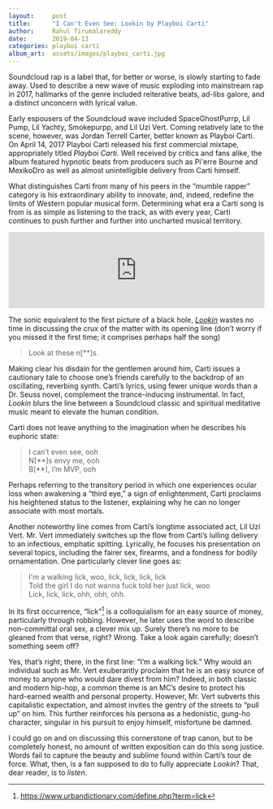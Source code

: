 ```yaml
---
layout:     post
title:      "I Can't Even See: Lookin by Playboi Carti"
author:     Rahul Tirumalareddy
date:       2019-04-13
categories: playboi carti
album_art:  assets/images/playboi_carti.jpg
---
```


Soundcloud rap is a label that, for better or worse, is slowly starting to fade
away. Used to describe a new wave of music exploding into mainstream rap in
2017, hallmarks of the genre included reiterative beats, ad-libs galore, and a
distinct unconcern with lyrical value.

Early espousers of the Soundcloud wave included SpaceGhostPurrp, Lil Pump, Lil
Yachty, Smokepurpp, and Lil Uzi Vert. Coming relatively late to the scene,
however, was Jordan Terrell Carter, better known as Playboi Carti. On April 14,
2017 Playboi Carti released his first commercial mixtape, appropriately titled
*Playboi Carti*. Well received by critics and fans alike, the album featured
hypnotic beats from producers such as Pi'erre Bourne and MexikoDro as well as
almost unintelligible delivery from Carti himself.

What distinguishes Carti from many of his peers in the “mumble rapper” category
is his extraordinary ability to innovate, and, indeed, redefine the limits of
Western popular musical form. Determining what era a Carti song is from is as
simple as listening to the track, as with every year, Carti continues to push
further and further into uncharted musical territory.

<iframe allow="autoplay *; encrypted-media *;" frameborder="0" height="150"
style="width:100%;overflow:hidden;background:transparent;" sandbox="allow-forms
allow-popups allow-same-origin allow-scripts
allow-storage-access-by-user-activation allow-top-navigation-by-user-activation"
src="https://embed.music.apple.com/us/album/lookin-feat-lil-uzi-vert/1224307213?i=1224307239&app=music">
</iframe>

The sonic equivalent to the first picture of a black hole,
[*Lookin*](https://youtu.be/2EZdak10ypY) wastes no time in discussing the crux
of the matter with its opening line (don’t worry if you missed it the first
time; it comprises perhaps half the song)

> Look at these n[\*\*]s.

Making clear his disdain for the gentlemen around him, Carti issues a cautionary
tale to choose one’s friends carefully to the backdrop of an oscillating,
reverbing synth. Carti’s lyrics, using fewer unique words than a Dr. Seuss novel,
complement the trance-inducing instrumental. In fact, *Lookin* blurs the line
between a Soundcloud classic and spiritual meditative music meant to elevate the
human condition.

Carti does not leave anything to the imagination when he describes his euphoric
state:

> I can’t even see, ooh  
> N[\*\*]s envy me, ooh  
> B[\*\*], I’m MVP, ooh

Perhaps referring to the transitory period in which one experiences ocular loss
when awakening a “third eye,” a sign of enlightenment, Carti proclaims his
heightened status to the listener, explaining why he can no longer associate
with most mortals.

Another noteworthy line comes from Carti’s longtime associated act, Lil Uzi
Vert. Mr. Vert immediately switches up the flow from Carti’s lulling delivery to
an infectious, emphatic spitting. Lyrically, he focuses his presentation on
several topics, including the fairer sex, firearms, and a fondness for bodily
ornamentation. One particularly clever line goes as:

> I'm a walking lick, woo, lick, lick, lick, lick  
> Told the girl I do not wanna fuck told her just lick, woo  
> Lick, lick, lick, ohh, ohh, ohh.  

In its first occurrence, “lick”[^lick] is a colloquialism for an easy source of money,
particularly through robbing. However, he later uses the word to describe
non-committal oral sex, a clever mix up.  Surely there’s no more to be gleaned
from that verse, right? Wrong. Take a look again carefully; doesn’t something
seem off?

Yes, that’s right; there, in the first line: “I’m a walking lick.” Why would an
individual such as Mr. Vert exuberantly proclaim that he is an easy source of
money to anyone who would dare divest from him? Indeed, in both classic and
modern hip-hop, a common theme is an MC’s desire to protect his hard-earned
wealth and personal property. However, Mr. Vert subverts this capitalistic
expectation, and almost invites the gentry of the streets to “pull up” on him.
This further reinforces his persona as a hedonistic, gung-ho character, singular
in his pursuit to enjoy himself, misfortune be damned.

I could go on and on discussing this cornerstone of trap canon, but to be
completely honest, no amount of written exposition can do this song justice.
Words fail to capture the beauty and sublime found within Carti’s tour de force.
What, then, is a fan supposed to do to fully appreciate *Lookin*? That, dear
reader, is to *listen*.

[^lick]: <https://www.urbandictionary.com/define.php?term=lick>
